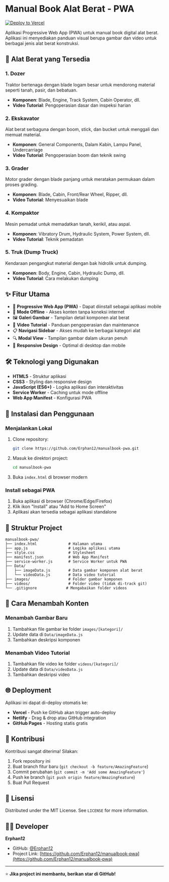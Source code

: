# Manual Book Alat Berat - PWA

[![Deploy to Vercel](https://vercel.com/button)](https://vercel.com/import/project?template=https://github.com/Erphan12/manualbook-alat-berat)

Aplikasi Progressive Web App (PWA) untuk manual book digital alat berat. Aplikasi ini menyediakan panduan visual berupa gambar dan video untuk berbagai jenis alat berat konstruksi.

## 🚜 Alat Berat yang Tersedia

### 1. **Dozer**
Traktor bertenaga dengan blade logam besar untuk mendorong material seperti tanah, pasir, dan bebatuan.
- **Komponen**: Blade, Engine, Track System, Cabin Operator, dll.
- **Video Tutorial**: Pengoperasian dasar dan inspeksi harian

### 2. **Ekskavator** 
Alat berat serbaguna dengan boom, stick, dan bucket untuk menggali dan memuat material.
- **Komponen**: General Components, Dalam Kabin, Lampu Panel, Undercarriage
- **Video Tutorial**: Pengoperasian boom dan teknik swing

### 3. **Grader**
Motor grader dengan blade panjang untuk meratakan permukaan dalam proses grading.
- **Komponen**: Blade, Cabin, Front/Rear Wheel, Ripper, dll.
- **Video Tutorial**: Menyesuaikan blade

### 4. **Kompaktor**
Mesin pemadat untuk memadatkan tanah, kerikil, atau aspal.
- **Komponen**: Vibratory Drum, Hydraulic System, Power System, dll.
- **Video Tutorial**: Teknik pemadatan

### 5. **Truk (Dump Truck)**
Kendaraan pengangkut material dengan bak hidrolik untuk dumping.
- **Komponen**: Body, Engine, Cabin, Hydraulic Dump, dll.
- **Video Tutorial**: Cara melakukan dumping

## ✨ Fitur Utama

- 📱 **Progressive Web App (PWA)** - Dapat diinstall sebagai aplikasi mobile
- 🔄 **Mode Offline** - Akses konten tanpa koneksi internet
- 🖼️ **Galeri Gambar** - Tampilan detail komponen alat berat
- 🎥 **Video Tutorial** - Panduan pengoperasian dan maintenance
- 📋 **Navigasi Sidebar** - Akses mudah ke berbagai kategori alat
- 🔍 **Modal View** - Tampilan gambar dalam ukuran penuh
- 📱 **Responsive Design** - Optimal di desktop dan mobile

## 🛠️ Teknologi yang Digunakan

- **HTML5** - Struktur aplikasi
- **CSS3** - Styling dan responsive design
- **JavaScript (ES6+)** - Logika aplikasi dan interaktivitas
- **Service Worker** - Caching untuk mode offline
- **Web App Manifest** - Konfigurasi PWA

## 🚀 Instalasi dan Penggunaan

### Menjalankan Lokal
1. Clone repository:
   ```bash
   git clone https://github.com/Erphan12/manualbook-pwa.git
   ```
2. Masuk ke direktori project:
   ```bash
   cd manualbook-pwa
   ```
3. Buka `index.html` di browser modern

### Install sebagai PWA
1. Buka aplikasi di browser (Chrome/Edge/Firefox)
2. Klik ikon "Install" atau "Add to Home Screen"
3. Aplikasi akan tersedia sebagai aplikasi standalone

## 📁 Struktur Project

```
manualbook-pwa/
├── index.html              # Halaman utama
├── app.js                  # Logika aplikasi utama
├── style.css               # Stylesheet
├── manifest.json           # Web App Manifest
├── service-worker.js       # Service Worker untuk PWA
├── Data/
│   ├── imageData.js        # Data gambar komponen alat berat
│   └── videoData.js        # Data video tutorial
├── images/                 # Folder gambar komponen
├── videos/                 # Folder video (tidak di-track git)
└── .gitignore             # Mengabaikan folder videos
```

## 🎯 Cara Menambah Konten

### Menambah Gambar Baru
1. Tambahkan file gambar ke folder `images/[kategori]/`
2. Update data di `Data/imageData.js`
3. Tambahkan deskripsi komponen

### Menambah Video Tutorial
1. Tambahkan file video ke folder `videos/[kategori]/`
2. Update data di `Data/videoData.js`
3. Tambahkan deskripsi video

## 🌐 Deployment

Aplikasi ini dapat di-deploy otomatis ke:
- **Vercel** - Push ke GitHub akan trigger auto-deploy
- **Netlify** - Drag & drop atau GitHub integration
- **GitHub Pages** - Hosting statis gratis

## 🤝 Kontribusi

Kontribusi sangat diterima! Silakan:
1. Fork repository ini
2. Buat branch fitur baru (`git checkout -b feature/AmazingFeature`)
3. Commit perubahan (`git commit -m 'Add some AmazingFeature'`)
4. Push ke branch (`git push origin feature/AmazingFeature`)
5. Buat Pull Request

## 📄 Lisensi

Distributed under the MIT License. See `LICENSE` for more information.

## 👨‍💻 Developer

**Erphan12**
- GitHub: [@Erphan12](https://github.com/Erphan12)
- Project Link: [https://github.com/Erphan12/manualbook-pwa](https://github.com/Erphan12/manualbook-pwa)

---

⭐ **Jika project ini membantu, berikan star di GitHub!**